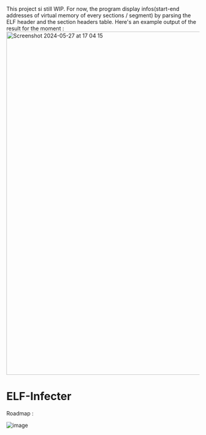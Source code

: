 This project si still WIP.
For now, the program display infos(start-end addresses of virtual memory of every sections / segment) by parsing the ELF header and the section headers table.
Here's an example output of the result for the moment : 
<img width="895" alt="Screenshot 2024-05-27 at 17 04 15" src="https://github.com/a-levra/ELF-Infecter/assets/97832618/a61f72b7-9638-4974-9bb3-96c42e2a09c8">

# ELF-Infecter

Roadmap : 

![image](https://github.com/a-levra/ELF-Infecter/assets/97832618/b5d9722e-d2c6-40e1-ae15-572fafb4519c)
